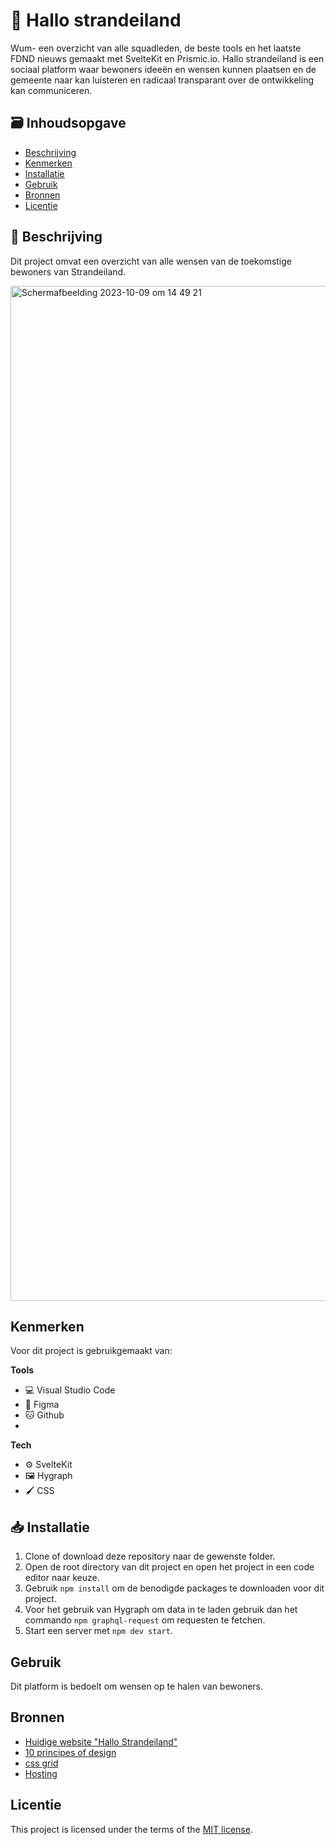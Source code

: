 # 📣 Hallo strandeiland
<!-- Geef je project een titel en schrijf in één zin wat het is -->
Wum- een overzicht van alle squadleden, de beste tools en het laatste FDND nieuws gemaakt met SvelteKit en Prismic.io.
Hallo strandeiland is een sociaal platform waar bewoners ideeën en wensen kunnen plaatsen en de gemeente naar kan luisteren en radicaal transparant over de ontwikkeling kan communiceren.

## 🗃️ Inhoudsopgave

  * [Beschrijving](#-beschrijving)
  * [Kenmerken](#-kenmerken)
  * [Installatie](#-installatie)
  * [Gebruik](#-gebruik)
  * [Bronnen](#-bronnen)
  * [Licentie](#-licentie)

## 📜 Beschrijving
<!-- Bij Beschrijving staat kort beschreven wat voor project het is en wat je hebt gemaakt -->
<!-- Voeg een mooie poster visual toe 📸 -->
<!-- Voeg een link toe naar Github Pages 🌐-->
Dit project omvat een overzicht van alle wensen van de toekomstige bewoners van Strandeiland.

<img width="1624" alt="Schermafbeelding 2023-10-09 om 14 49 21" src="https://github.com/Stefan-Espant/hallo-strandeiland/assets/89298385/7ee5fe01-cf0f-433b-a326-fab0c35e8ff4">

## Kenmerken

Voor dit project is gebruikgemaakt van:

**Tools**
  * 💻 Visual Studio Code
  * 🎨 Figma
  * 🐱 Github
  * 
**Tech**
  * ⚙️ SvelteKit
  * 🖼️ Hygraph
  * 🖌️ CSS

## 📥 Installatie
<!-- Bij Instalatie staat hoe een andere developer aan jouw repo kan werken -->

1. Clone of download deze repository naar de gewenste folder.
2. Open de root directory van dit project en open het project in een code editor naar keuze.
3. Gebruik ```npm install``` om de benodigde packages te downloaden voor dit project.
4. Voor het gebruik van Hygraph om data in te laden gebruik dan het commando ```npm graphql-request``` om requesten te fetchen.
5. Start een server met ```npm dev start```.

## Gebruik
Dit platform is bedoelt om wensen op te halen van bewoners.

## Bronnen
* [Huidige website "Hallo Strandeiland"](https://hallostrandeiland.nl/)
* [10 principes of design](https://www.interaction-design.org/literature/article/dieter-rams-10-timeless-commandments-for-good-design)
* [css grid](https://css-tricks.com/snippets/css/complete-guide-grid/)
* [Hosting](https://vercel.com)

## Licentie
This project is licensed under the terms of the [MIT license](./LICENSE).
